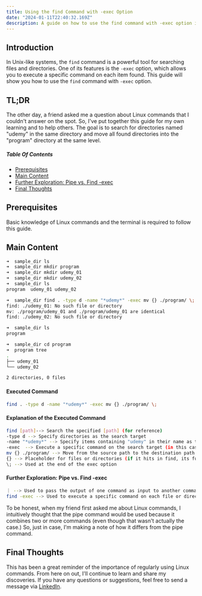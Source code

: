 ```yaml
---
title: Using the find Command with -exec Option
date: "2024-01-11T22:40:32.169Z"
description: A guide on how to use the find command with -exec option in Unix-like systems.
---
```


## Introduction

In Unix-like systems, the `find` command is a powerful tool for searching files and directories. One of its features is the `-exec` option, which allows you to execute a specific command on each item found. This guide will show you how to use the `find` command with `-exec` option.

## TL;DR

The other day, a friend asked me a question about Linux commands that I couldn't answer on the spot. So, I've put together this guide for my own learning and to help others. The goal is to search for directories named "udemy" in the same directory and move all found directories into the "program" directory at the same level.



##### Table Of Contents
 -  [Prerequisites](#anchor1)
 -  [Main Content](#anchor2)
 -  [Further Exploration: Pipe vs. Find -exec](#anchor3)
 -  [Final Thoughts](#anchor4)

<a id="anchor1"></a>
## Prerequisites
Basic knowledge of Linux commands and the terminal is required to follow this guide.

<a id="anchor2"></a>
## Main Content

```bash
➜  sample_dir ls
➜  sample_dir mkdir program
➜  sample_dir mkdir udemy_01
➜  sample_dir mkdir udemy_02
➜  sample_dir ls
program  udemy_01 udemy_02

➜  sample_dir find . -type d -name "*udemy*" -exec mv {} ./program/ \;
find: ./udemy_01: No such file or directory
mv: ./program/udemy_01 and ./program/udemy_01 are identical
find: ./udemy_02: No such file or directory

➜  sample_dir ls
program

➜  sample_dir cd program
➜  program tree
.
├── udemy_01
└── udemy_02

2 directories, 0 files
```

#### Executed Command

```bash
find . -type d -name "*udemy*" -exec mv {} ./program/ \;
```

#### Explanation of the Executed Command

```bash
find [path]--> Search the specified [path] (for reference)
-type d --> Specify directories as the search target
-name "*udemy*" --> Specify items containing "udemy" in their name as the search target
-exec  --> Execute a specific command on the search target (in this case, the mv command)
mv {} ./program/ --> Move from the source path to the destination path ※ mv {source} {destination}
{} --> Placeholder for files or directories (if it hits in find, its full path is stored) ※ In other words, it becomes like this --> mv {source (full path of the directory that hit)} {destination (./program/)}
\; --> Used at the end of the exec option
```

<a id="anchor3"></a>
#### Further Exploration: Pipe vs. Find -exec

```bash
｜ --> Used to pass the output of one command as input to another command
find -exec --> Used to execute a specific command on each file or directory that find has searched
```
To be honest, when my friend first asked me about Linux commands, I intuitively thought that the pipe command would be used because it combines two or more commands (even though that wasn't actually the case.) So, just in case, I'm making a note of how it differs from the pipe command.

<a id="anchor4"></a>
## Final Thoughts

This has been a great reminder of the importance of regularly using Linux commands. From here on out, I'll continue to learn and share my discoveries. If you have any questions or suggestions, feel free to send a message via [LinkedIn](https://www.linkedin.com/in/kaz-smino-27a20a178).